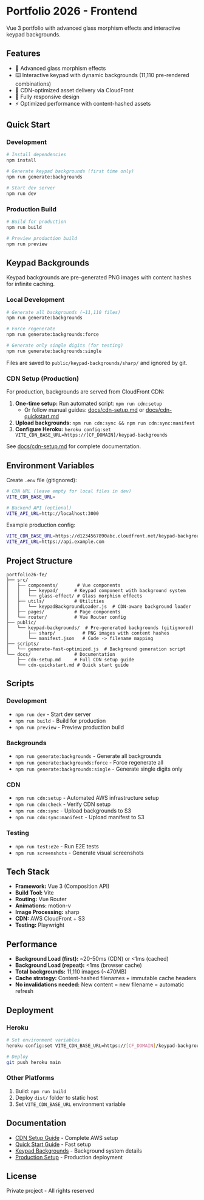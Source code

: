 # Portfolio 2026 - Frontend

Vue 3 portfolio with advanced glass morphism effects and interactive keypad backgrounds.

## Features

- 🎨 Advanced glass morphism effects
- ⌨️ Interactive keypad with dynamic backgrounds (11,110 pre-rendered combinations)
- 🚀 CDN-optimized asset delivery via CloudFront
- 📱 Fully responsive design
- ⚡ Optimized performance with content-hashed assets

## Quick Start

### Development

```bash
# Install dependencies
npm install

# Generate keypad backgrounds (first time only)
npm run generate:backgrounds

# Start dev server
npm run dev
```

### Production Build

```bash
# Build for production
npm run build

# Preview production build
npm run preview
```

## Keypad Backgrounds

Keypad backgrounds are pre-generated PNG images with content hashes for infinite caching.

### Local Development

```bash
# Generate all backgrounds (~11,110 files)
npm run generate:backgrounds

# Force regenerate
npm run generate:backgrounds:force

# Generate only single digits (for testing)
npm run generate:backgrounds:single
```

Files are saved to `public/keypad-backgrounds/sharp/` and ignored by git.

### CDN Setup (Production)

For production, backgrounds are served from CloudFront CDN:

1. **One-time setup:** Run automated script: `npm run cdn:setup`
   - Or follow manual guides: [docs/cdn-setup.md](./docs/cdn-setup.md) or [docs/cdn-quickstart.md](./docs/cdn-quickstart.md)
2. **Upload backgrounds:** `npm run cdn:sync && npm run cdn:sync:manifest`
3. **Configure Heroku:** `heroku config:set VITE_CDN_BASE_URL=https://[CF_DOMAIN]/keypad-backgrounds`

See [docs/cdn-setup.md](./docs/cdn-setup.md) for complete documentation.

## Environment Variables

Create `.env` file (gitignored):

```bash
# CDN URL (leave empty for local files in dev)
VITE_CDN_BASE_URL=

# Backend API (optional)
VITE_API_URL=http://localhost:3000
```

Example production config:

```bash
VITE_CDN_BASE_URL=https://d1234567890abc.cloudfront.net/keypad-backgrounds
VITE_API_URL=https://api.example.com
```

## Project Structure

```
portfolio26-fe/
├── src/
│   ├── components/       # Vue components
│   │   ├── keypad/      # Keypad component with background system
│   │   └── glass-effect/ # Glass morphism effects
│   ├── utils/           # Utilities
│   │   └── keypadBackgroundLoader.js  # CDN-aware background loader
│   ├── pages/           # Page components
│   └── router/          # Vue Router config
├── public/
│   └── keypad-backgrounds/  # Pre-generated backgrounds (gitignored)
│       ├── sharp/          # PNG images with content hashes
│       └── manifest.json   # Code -> filename mapping
├── scripts/
│   └── generate-fast-optimized.js  # Background generation script
└── docs/                # Documentation
    ├── cdn-setup.md     # Full CDN setup guide
    └── cdn-quickstart.md # Quick start guide
```

## Scripts

### Development

- `npm run dev` - Start dev server
- `npm run build` - Build for production
- `npm run preview` - Preview production build

### Backgrounds

- `npm run generate:backgrounds` - Generate all backgrounds
- `npm run generate:backgrounds:force` - Force regenerate all
- `npm run generate:backgrounds:single` - Generate single digits only

### CDN

- `npm run cdn:setup` - Automated AWS infrastructure setup
- `npm run cdn:check` - Verify CDN setup
- `npm run cdn:sync` - Upload backgrounds to S3
- `npm run cdn:sync:manifest` - Upload manifest to S3

### Testing

- `npm run test:e2e` - Run E2E tests
- `npm run screenshots` - Generate visual screenshots

## Tech Stack

- **Framework:** Vue 3 (Composition API)
- **Build Tool:** Vite
- **Routing:** Vue Router
- **Animations:** motion-v
- **Image Processing:** sharp
- **CDN:** AWS CloudFront + S3
- **Testing:** Playwright

## Performance

- **Background Load (first):** ~20-50ms (CDN) or <1ms (cached)
- **Background Load (repeat):** <1ms (browser cache)
- **Total backgrounds:** 11,110 images (~470MB)
- **Cache strategy:** Content-hashed filenames + immutable cache headers
- **No invalidations needed:** New content = new filename = automatic refresh

## Deployment

### Heroku

```bash
# Set environment variables
heroku config:set VITE_CDN_BASE_URL=https://[CF_DOMAIN]/keypad-backgrounds

# Deploy
git push heroku main
```

### Other Platforms

1. Build: `npm run build`
2. Deploy `dist/` folder to static host
3. Set `VITE_CDN_BASE_URL` environment variable

## Documentation

- [CDN Setup Guide](./docs/cdn-setup.md) - Complete AWS setup
- [Quick Start Guide](./docs/cdn-quickstart.md) - Fast setup
- [Keypad Backgrounds](./docs/KEYPAD_BACKGROUNDS.md) - Background system details
- [Production Setup](./docs/production-setup.md) - Production deployment

## License

Private project - All rights reserved
